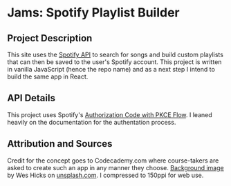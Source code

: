 # Jams: Spotify Playlist Builder #

## Project Description ##
This site uses the [Spotify API](developer.spotify.com) to search for songs and build custom playlists that can then be saved to the user's Spotify account.
This project is written in vanilla JavaScript (hence the repo name) and as a next step I intend to build the same app in React.

## API Details ##
This project uses Spotify's [Authorization Code with PKCE Flow](https://developer.spotify.com/documentation/web-api/tutorials/code-pkce-flow). I leaned heavily on the documentation for the authentation process.

## Attribution and Sources ##
Credit for the concept goes to Codecademy.com where course-takers are asked to create such an app in any manner they choose. 
[Background image](https://unsplash.com/photos/several-guitars-beside-of-side-table-MEL-jJnm7RQ) by Wes Hicks on [unsplash.com](https://unsplash.com/). I compressed to 150ppi for web use.
